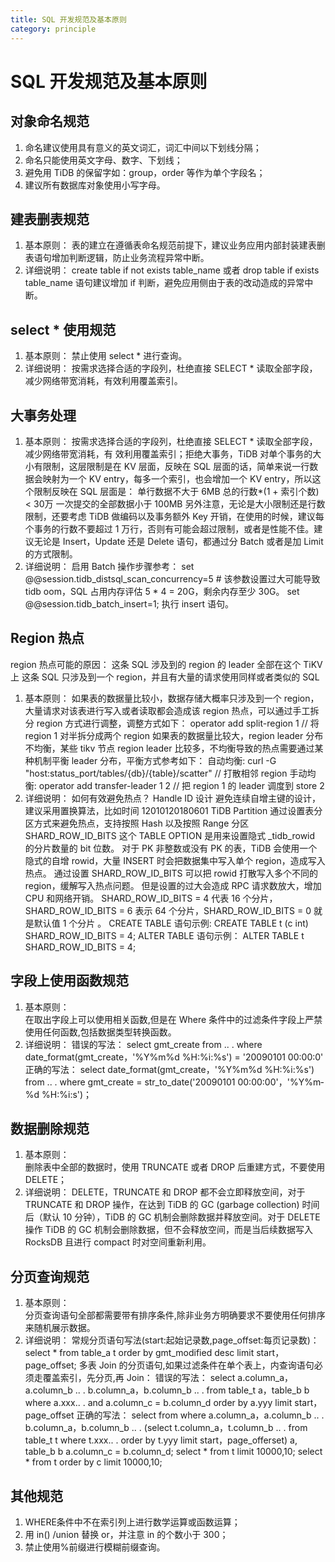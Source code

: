 ```yaml
---
title: SQL 开发规范及基本原则
category: principle
---
```


# SQL 开发规范及基本原则

## 对象命名规范

1. 命名建议使用具有意义的英文词汇，词汇中间以下划线分隔；
2. 命名只能使用英文字母、数字、下划线；
3. 避免用 TiDB 的保留字如：group，order 等作为单个字段名；
4. 建议所有数据库对象使用小写字母。

## 建表删表规范

1. 基本原则：
表的建立在遵循表命名规范前提下，建议业务应用内部封装建表删表语句增加判断逻辑，防止业务流程异常中断。		
2. 详细说明：
create table if not exists table_name 或者 drop table if exists table_name 语句建议增加 if 判断，避免应用侧由于表的改动造成的异常中断。

## select * 使用规范
1. 基本原则：
禁止使用 select * 进行查询。	
2. 详细说明：
按需求选择合适的字段列，杜绝直接 SELECT * 读取全部字段，减少网络带宽消耗，有效利用覆盖索引。

## 大事务处理
1. 基本原则：
按需求选择合适的字段列，杜绝直接 SELECT * 读取全部字段，减少网络带宽消耗，有
效利用覆盖索引；拒绝大事务，TiDB 对单个事务的大小有限制，这层限制是在 KV 层面，反映在 SQL 层面的话，简单来说一行数据会映射为一个 KV entry，每多一个索引，也会增加一个 KV entry，所以这个限制反映在 SQL 层面是：
单行数据不大于 6MB
总的行数*(1 + 索引个数) < 30万
一次提交的全部数据小于 100MB
另外注意，无论是大小限制还是行数限制，还要考虑 TiDB 做编码以及事务额外 Key 开销，在使用的时候，建议每个事务的行数不要超过 1 万行，否则有可能会超过限制，或者是性能不佳。建议无论是 Insert，Update 还是 Delete 语句，都通过分 Batch 或者是加 Limit 的方式限制。	
2. 详细说明：
启用 Batch 操作步骤参考：
set @@session.tidb_distsql_scan_concurrency=5 # 该参数设置过大可能导致 tidb oom，SQL 占用内存评估 5 * 4 = 20G，剩余内存至少 30G。
set @@session.tidb_batch_insert=1;
执行 insert 语句。

## Region 热点
region 热点可能的原因：
这条 SQL 涉及到的 region 的 leader 全部在这个 TiKV 上
这条 SQL 只涉及到一个 region，并且有大量的请求使用同样或者类似的 SQL
1. 基本原则：
如果表的数据量比较小，数据存储大概率只涉及到一个 region，大量请求对该表进行写入或者读取都会造成该 region 热点，可以通过手工拆分 region 方式进行调整，调整方式如下：
operator add split-region 1   // 将 region 1 对半拆分成两个 region
如果表的数据量比较大，region leader 分布不均衡，某些 tikv 节点 region leader 比较多，不均衡导致的热点需要通过某种机制平衡 leader 分布，平衡方式参考如下：
自动均衡: curl -G "host:status_port/tables/{db}/{table}/scatter"  // 打散相邻 region
手动均衡: operator add transfer-leader 1 2   // 把 region 1 的 leader 调度到 store 2
2. 详细说明：
如何有效避免热点？
Handle ID 设计
      避免连续自增主键的设计，建议采用置换算法，比如时间 12010120180601
TiDB Partition
      通过设置表分区方式来避免热点，支持按照 Hash 以及按照 Range 分区
SHARD_ROW_ID_BITS
      这个 TABLE OPTION 是用来设置隐式 _tidb_rowid 的分片数量的 bit 位数。
对于 PK 非整数或没有 PK 的表，TiDB 会使用一个隐式的自增 rowid，大量 INSERT 时会把数据集中写入单个 region，造成写入热点。 通过设置 SHARD_ROW_ID_BITS 可以把 rowid 打散写入多个不同的 region，缓解写入热点问题。 但是设置的过大会造成 RPC 请求数放大，增加 CPU 和网络开销。
SHARD_ROW_ID_BITS = 4 代表 16 个分片， SHARD_ROW_ID_BITS = 6 表示 64 个分片，SHARD_ROW_ID_BITS = 0 就是默认值 1 个分片 。
CREATE TABLE 语句示例: CREATE TABLE t (c int) SHARD_ROW_ID_BITS = 4;
ALTER TABLE 语句示例： ALTER TABLE t SHARD_ROW_ID_BITS = 4;


## 字段上使用函数规范
1. 基本原则：					
在取出字段上可以使用相关函数,但是在 Where 条件中的过滤条件字段上严禁使用任何函数,包括数据类型转换函数。 
2. 详细说明：
错误的写法：
select gmt_create
from .. .
where date_format(gmt_create，'%Y­%m­%d %H:%i:%s') = '2009­01­01 00:00:0'
正确的写法：
select date_format(gmt_create，'%Y­%m­%d %H:%i:%s')
from .. .
where gmt_create = str_to_date('2009­01­01 00:00:00'，'%Y­%m­%d %H:%i:s')；

## 数据删除规范
1. 基本原则：					
删除表中全部的数据时，使用 TRUNCATE 或者 DROP 后重建方式，不要使用 DELETE；
2. 详细说明：
DELETE，TRUNCATE 和 DROP 都不会立即释放空间，对于 TRUNCATE 和 DROP 操作，在达到 TiDB 的 GC (garbage collection) 时间后（默认 10 分钟），TiDB 的 GC 机制会删除数据并释放空间。对于 DELETE 操作 TiDB 的 GC 机制会删除数据，但不会释放空间，而是当后续数据写入 RocksDB 且进行 compact 时对空间重新利用。

## 分页查询规范				
1. 基本原则：				
分页查询语句全部都需要带有排序条件,除非业务方明确要求不要使用任何排序来随机展示数据。
2. 详细说明：
常规分页语句写法(start:起始记录数,page_offset:每页记录数)： 
select * from table_a t order by gmt_modified desc limit start，page_offset;
多表 Join 的分页语句,如果过滤条件在单个表上，内查询语句必须走覆盖索引，先分页,再 Join： 
错误的写法：
select a.column_a，a.column_b .. . b.column_a，b.column_b .. .
from table_t a，table_b b
where a.xxx.. .
and a.column_c = b.column_d
order by a.yyy limit
start，page_offset
正确的写法：
select from
where
a.column_a，a.column_b .. . b.column_a，b.column_b .. . (select t.column_a，t.column_b .. .
from table_t t
where t.xxx.. .
order by t.yyy limit start，page_offerset) a,				
table_b b
a.column_c = b.column_d;
select * from t limit 10000,10;
select * from t order by c limit 10000,10;	

## 其他规范					
1. WHERE条件中不在索引列上进行数学运算或函数运算；
2. 用 in() /union 替换 or，并注意 in 的个数小于 300；
3. 禁止使用%前缀进行模糊前缀查询。


